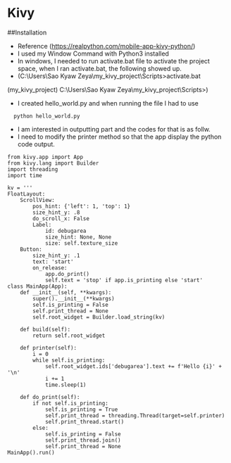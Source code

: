 # Kivy

##Installation
- Reference (https://realpython.com/mobile-app-kivy-python/)
- I used my Window Command with Python3 installed
- In windows, I needed to run activate.bat file to activate the project space, when I ran activate.bat, the following showed up.
- (C:\Users\Sao Kyaw Zeya\my_kivy_project\Scripts>activate.bat

(my_kivy_project) C:\Users\Sao Kyaw Zeya\my_kivy_project\Scripts>)
- I created hello_world.py and when running the file I had to use

```
  python hello_world.py 
```

- I am interested in outputting part and the codes for that is as follw.
- I need to modify the printer method so that the app display the python code output.


```
from kivy.app import App
from kivy.lang import Builder
import threading
import time

kv = '''
FloatLayout:
    ScrollView:
        pos_hint: {'left': 1, 'top': 1}
        size_hint_y: .8
        do_scroll_x: False
        Label:
            id: debugarea
            size_hint: None, None
            size: self.texture_size
    Button:
        size_hint_y: .1
        text: 'start'
        on_release:
            app.do_print()
            self.text = 'stop' if app.is_printing else 'start'
class MainApp(App):
    def __init__(self, **kwargs):
        super().__init__(**kwargs)
        self.is_printing = False
        self.print_thread = None
        self.root_widget = Builder.load_string(kv)

    def build(self):
        return self.root_widget

    def printer(self):
        i = 0
        while self.is_printing:
            self.root_widget.ids['debugarea'].text += f'Hello {i}' + '\n'
            i += 1
            time.sleep(1)

    def do_print(self):
        if not self.is_printing:
            self.is_printing = True
            self.print_thread = threading.Thread(target=self.printer)
            self.print_thread.start()
        else:
            self.is_printing = False
            self.print_thread.join()
            self.print_thread = None
MainApp().run()
```
